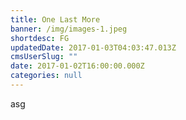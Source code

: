 ```yaml
---
title: One Last More
banner: /img/images-1.jpeg
shortdesc: FG
updatedDate: 2017-01-03T04:03:47.013Z
cmsUserSlug: ""
date: 2017-01-02T16:00:00.000Z
categories: null
---
```


asg